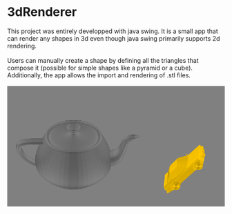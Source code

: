 # 3dRenderer
This project was entirely developped with java swing. It is a small app that can render any shapes in 3d even though java swing primarily supports 2d rendering. <br><br>
Users can manually create a shape by defining all the triangles that compose it (possible for simple shapes like a pyramid or a cube). Additionally, the app allows the import and rendering of .stl files. <br><br>
![Example of the rendering with a teapot and a car](Teapot&Car.png "Rendering using .stl files")
